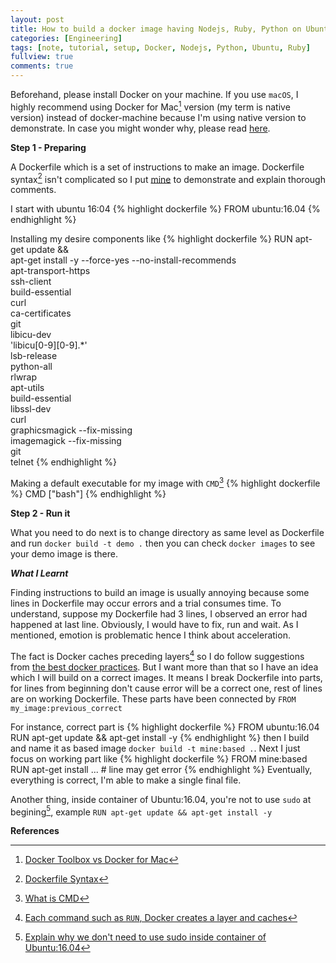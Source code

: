 ```yaml
---
layout: post
title: How to build a docker image having Nodejs, Ruby, Python on Ubuntu:16.04
categories: [Engineering]
tags: [note, tutorial, setup, Docker, Nodejs, Python, Ubuntu, Ruby]
fullview: true
comments: true
---
```

Beforehand, please install Docker on your machine. If you use `macOS`, I highly recommend using Docker for Mac[^native] version (my term is native version) instead of docker-machine because I'm using native version to demonstrate. In case you might wonder why, please read [here](https://www.quora.com/I-am-confused-by-Docker-Toolbox-and-Docker-for-Mac-what-exactly-the-difference-between-them).

**Step 1 - Preparing**

A Dockerfile which is a set of instructions to make an image. Dockerfile syntax[^syntax] isn't complicated so I put [mine](https://gist.github.com/dongchirua/657447d1d3174b653373f9aa55977483) to demonstrate and explain thorough comments.

I start with ubuntu 16:04
{% highlight dockerfile %}
FROM ubuntu:16.04
{% endhighlight %}

Installing my desire components like 
{% highlight dockerfile %}
RUN apt-get update && \
    apt-get install -y --force-yes --no-install-recommends\
    apt-transport-https \
    ssh-client \
    build-essential \
    curl \
    ca-certificates \
    git \
    libicu-dev \
    'libicu[0-9][0-9].*' \
    lsb-release \
    python-all \
    rlwrap \
    apt-utils \
    build-essential \
    libssl-dev \
    curl \
    graphicsmagick --fix-missing \
    imagemagick --fix-missing \
    git \
    telnet
{% endhighlight %}

Making a default executable for my image with `CMD`[^whyCMD]
{% highlight dockerfile %}
CMD ["bash"]
{% endhighlight %}

**Step 2 - Run it**

What you need to do next is to change directory as same level as Dockerfile and run `docker build -t demo .` then you can check `docker images` to see your demo image is there.

***What I Learnt***

Finding instructions to build an image is usually annoying because some lines in Dockerfile may occur errors and a trial consumes time. To understand, suppose my Dockerfile had 3 lines, I observed an error had happened at last line. Obviously, I would have to fix, run and wait. As I mentioned, emotion is problematic hence I think about acceleration. 

The fact is Docker caches preceding layers[^layer] so I do follow suggestions from [the best docker practices](https://docs.docker.com/engine/userguide/eng-image/dockerfile_best-practices). But I want more than that so I have an idea which I will build on a correct images. It means I break Dockerfile into parts, for lines from beginning don't cause error will be a correct one, rest of lines are on working Dockerfile. These parts have been connected by `FROM my_image:previous_correct`

For instance, correct part is
{% highlight dockerfile %}
FROM ubuntu:16.04
RUN apt-get update && apt-get install -y
{% endhighlight %}
then I build and name it as based image `docker build -t mine:based .`. Next I just focus on working part like
{% highlight dockerfile %}
FROM mine:based
RUN apt-get install ... # line may get error 
{% endhighlight %}
Eventually, everything is correct, I'm able to make a single final file.

Another thing, inside container of Ubuntu:16.04, you're not to use `sudo` at begining[^why], example `RUN apt-get update && apt-get install -y`

**References**

[^native]: [Docker Toolbox vs Docker for Mac](https://docs.docker.com/docker-for-mac/docker-toolbox/)
[^syntax]: [Dockerfile Syntax](https://docs.docker.com/engine/reference/builder/)
[^whyCMD]: [What is CMD](https://www.ctl.io/developers/blog/post/dockerfile-entrypoint-vs-cmd/)
[^layer]: [Each command such as `RUN`, Docker creates a layer and caches](http://stackoverflow.com/questions/31222377/what-are-docker-image-layers)
[^why]: [Explain why we don't need to use sudo inside container of Ubuntu:16.04](https://github.com/tianon/docker-brew-ubuntu-core/issues/48)